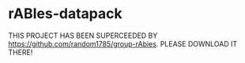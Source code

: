 # rABIes-datapack
THIS PROJECT HAS BEEN SUPERCEEDED BY https://github.com/random1785/group-rAbies. PLEASE DOWNLOAD IT THERE!
